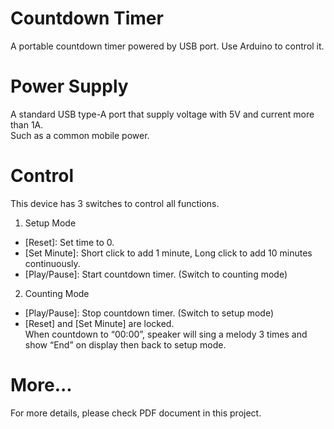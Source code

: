 # Countdown Timer
A portable countdown timer powered by USB port. Use Arduino to control it.
# Power Supply
A standard USB type-A port that supply voltage with 5V and current more than 1A.  
Such as a common mobile power.
# Control
This device has 3 switches to control all functions.  
1. Setup Mode  
- [Reset]: Set time to 0.  
- [Set Minute]: Short click to add 1 minute, Long click to add 10 minutes continuously.  
- [Play/Pause]: Start countdown timer. (Switch to counting mode)  
2. Counting Mode  
- [Play/Pause]: Stop countdown timer. (Switch to setup mode)  
- [Reset] and [Set Minute] are locked.  
When countdown to “00:00”, speaker will sing a melody 3 times and show “End” on display then back to setup mode.
# More...
For more details, please check PDF document in this project.
